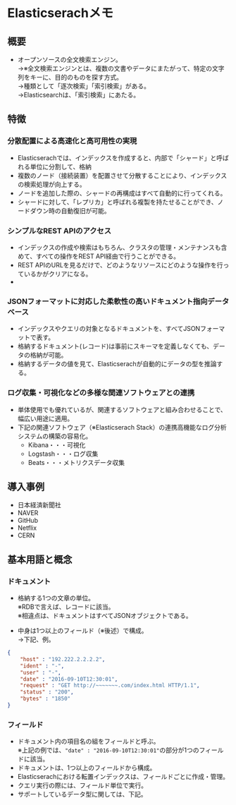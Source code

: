 # Elasticserachメモ
## 概要
- オープンソースの全文検索エンジン。  
→※全文検索エンジンとは、複数の文書やデータにまたがって、特定の文字列をキーに、目的のものを探す方式。  
→種類として「逐次検索」「索引検索」がある。  
→Elasticsearchは、「索引検索」にあたる。

## 特徴
### 分散配置による高速化と高可用性の実現
- Elasticserachでは、インデックスを作成すると、内部で「シャード」と呼ばれる単位に分割して、格納
- 複数のノード（接続装置）を配置させて分散することにより、インデックスの検索処理が向上する。
- ノードを追加した際の、シャードの再構成はすべて自動的に行ってくれる。
- シャードに対して、「レプリカ」と呼ばれる複製を持たせることができ、ノードダウン時の自動復旧が可能。
### シンプルなREST APIのアクセス
- インデックスの作成や検索はもちろん、クラスタの管理・メンテナンスも含めて、すべての操作をREST API経由で行うことができる。
- REST APIのURLを見るだけで、どのようなリソースにどのような操作を行っているかがクリアになる。
- 
### JSONフォーマットに対応した柔軟性の高いドキュメント指向データベース
- インデックスやクエリの対象となるドキュメントを、すべてJSONフォーマットで表す。
- 格納するドキュメント(レコード)は事前にスキーマを定義しなくても、データの格納が可能。
- 格納するデータの値を見て、Elasticserachが自動的にデータの型を推論する。
### ログ収集・可視化などの多様な関連ソフトウェアとの連携
- 単体使用でも優れているが、関連するソフトウェアと組み合わせることで、幅広い用途に適用。
- 下記の関連ソフトウェア（※Elasticserach Stack）の連携高機能なログ分析システムの構築の容易化。
    - Kibana・・・可視化
    - Logstash・・・ログ収集
    - Beats・・・メトリクスデータ収集

## 導入事例
- 日本経済新聞社
- NAVER
- GitHub
- Netflix
- CERN

## 基本用語と概念
### ドキュメント
- 格納する1つの文章の単位。  
※RDBで言えば、レコードに該当。  
※相違点は、ドキュメントはすべてJSONオブジェクトである。

- 中身は1つ以上のフィールド（※後述）で構成。  
→下記、例。

```json
{
    "host" : "192.222.2.2.2.2",
    "ident" : "-",
    "user" : "-",
    "date" : "2016-09-10T12:30:01",
    "request" : "GET http://~~~~~~~.com/index.html HTTP/1.1",
    "status" : "200",
    "bytes" : "1850"
}
```

### フィールド
- ドキュメント内の項目名の組をフィールドと呼ぶ。  
※上記の例では、`"date" : "2016-09-10T12:30:01"`の部分が1つのフィールドに該当。
- ドキュメントは、1つ以上のフィールドから構成。
- Elasticserachにおける転置インデックスは、フィールドごとに作成・管理。
- クエリ実行の際には、フィールド単位で実行。
- サポートしているデータ型に関しては、下記。

